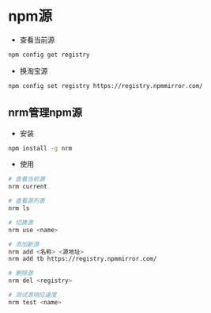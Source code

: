 # npm源

- 查看当前源
```sh
npm config get registry
```

- 换淘宝源
```sh
npm config set registry https://registry.npmmirror.com/
```

## nrm管理npm源

- 安装
```sh
npm install -g nrm
```

- 使用
```sh
# 查看当前源
nrm current

# 查看源列表
nrm ls

# 切换源
nrm use <name>

# 添加新源
nrm add <名称> <源地址>
nrm add tb https://registry.npmmirror.com/

# 删除源
nrm del <registry>

# 测试源响应速度
nrm test <name>
```